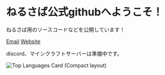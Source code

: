 # ねるさば公式githubへようこそ！
ねるさば用のソースコードなどを公開しています！

[Email](<nerusaba.mc@gmail.com>)
[Website](www.nerusaba.com)

discord、マインクラフトサーバーは準備中です。


![Top Languages Card (Compact layout)](https://github-readme-stats.vercel.app/api/top-langs/?username=zizi4n5&layout=compact)
